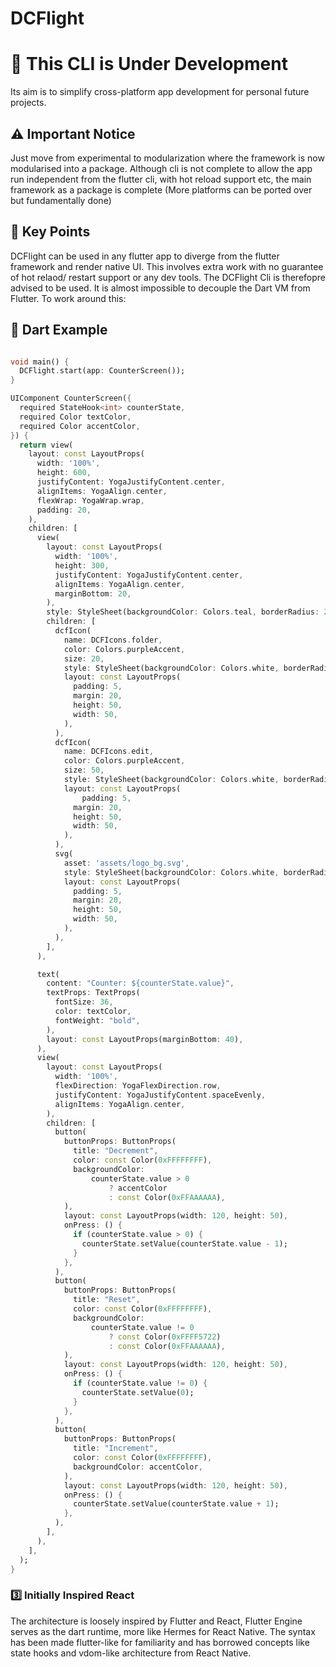 
# DCFlight
# 🚧 This CLI is Under Development

Its aim is to simplify cross-platform app development for personal future projects.

## ⚠️ Important Notice

Just move from experimental to modularization where the framework is now modularised into a package. Although cli is not complete to allow the app run independent from the flutter cli, with hot reload support etc, the main framework as a package is complete (More platforms can be ported over but fundamentally done)


## 📌 Key Points
DCFlight can be used in any flutter app to diverge from the flutter framework and render native UI. This involves extra work with no guarantee of hot relaod/ restart support or any dev tools. The DCFlight Cli is therefopre advised to be used.
It is almost impossible to decouple the Dart VM from Flutter. To work around this:

## 📝 Dart Example

```dart

void main() {
  DCFlight.start(app: CounterScreen());
}

UIComponent CounterScreen({
  required StateHook<int> counterState,
  required Color textColor,
  required Color accentColor,
}) {
  return view(
    layout: const LayoutProps(
      width: '100%',
      height: 600,
      justifyContent: YogaJustifyContent.center,
      alignItems: YogaAlign.center,
      flexWrap: YogaWrap.wrap,
      padding: 20,
    ),
    children: [
      view(
        layout: const LayoutProps(
          width: '100%',
          height: 300,
          justifyContent: YogaJustifyContent.center,
          alignItems: YogaAlign.center,
          marginBottom: 20,
        ),
        style: StyleSheet(backgroundColor: Colors.teal, borderRadius: 20),
        children: [
          dcfIcon(
            name: DCFIcons.folder,
            color: Colors.purpleAccent,
            size: 20,
            style: StyleSheet(backgroundColor: Colors.white, borderRadius: 20),
            layout: const LayoutProps(
              padding: 5,
              margin: 20,
              height: 50,
              width: 50,
            ),
          ),
          dcfIcon(
            name: DCFIcons.edit,
            color: Colors.purpleAccent,
            size: 50,
            style: StyleSheet(backgroundColor: Colors.white, borderRadius: 20),
            layout: const LayoutProps(
                padding: 5,
              margin: 20,
              height: 50,
              width: 50,
            ),
          ),
          svg(
            asset: 'assets/logo_bg.svg',
            style: StyleSheet(backgroundColor: Colors.white, borderRadius: 20),
            layout: const LayoutProps(
              padding: 5,
              margin: 20,
              height: 50,
              width: 50,
            ),
          ),
        ],
      ),

      text(
        content: "Counter: ${counterState.value}",
        textProps: TextProps(
          fontSize: 36,
          color: textColor,
          fontWeight: "bold",
        ),
        layout: const LayoutProps(marginBottom: 40),
      ),
      view(
        layout: const LayoutProps(
          width: '100%',
          flexDirection: YogaFlexDirection.row,
          justifyContent: YogaJustifyContent.spaceEvenly,
          alignItems: YogaAlign.center,
        ),
        children: [
          button(
            buttonProps: ButtonProps(
              title: "Decrement",
              color: const Color(0xFFFFFFFF),
              backgroundColor:
                  counterState.value > 0
                      ? accentColor
                      : const Color(0xFFAAAAAA),
            ),
            layout: const LayoutProps(width: 120, height: 50),
            onPress: () {
              if (counterState.value > 0) {
                counterState.setValue(counterState.value - 1);
              }
            },
          ),
          button(
            buttonProps: ButtonProps(
              title: "Reset",
              color: const Color(0xFFFFFFFF),
              backgroundColor:
                  counterState.value != 0
                      ? const Color(0xFFFF5722)
                      : const Color(0xFFAAAAAA),
            ),
            layout: const LayoutProps(width: 120, height: 50),
            onPress: () {
              if (counterState.value != 0) {
                counterState.setValue(0);
              }
            },
          ),
          button(
            buttonProps: ButtonProps(
              title: "Increment",
              color: const Color(0xFFFFFFFF),
              backgroundColor: accentColor,
            ),
            layout: const LayoutProps(width: 120, height: 50),
            onPress: () {
              counterState.setValue(counterState.value + 1);
            },
          ),
        ],
      ),
    ],
  );
}


```


### 3️⃣ Initially Inspired React

The architecture is loosely inspired by Flutter and React, Flutter Engine serves as the dart runtime, more like Hermes for React Native. The syntax has been made flutter-like for familiarity and has borrowed concepts like state hooks and vdom-like architecture from React Native.



